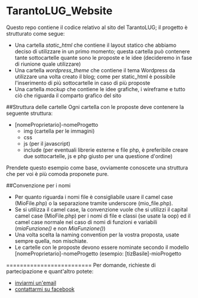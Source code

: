 TarantoLUG_Website
=========================

Questo repo contiene il codice relativo al sito del TarantoLUG; il progetto è strutturato come segue:
* Una cartella *static_html* che contiene il layout statico che abbiamo deciso di utilizzare in un primo momento; questa cartella può contenere tante sottocartelle quante sono le proposte e le idee (decideremo in fase di riunione quale utilizzare)
* Una cartella *wordpress_theme* che contiene il tema Wordpress da utilizzare una volta creato il blog; come per static_html è possibile l'inserimento di più sottocartelle in caso di più proposte
* Una cartella *mockup* che contiene le idee grafiche, i wireframe e tutto ciò che riguarda il comparto grafico del sito



##Struttura delle cartelle
Ogni cartella con le proposte deve contenere la seguente struttura:

* [nomeProprietario]-nomeProgetto
  * img (cartella per le immagini)
  * css
  * js (per il javascript)
  * include (per eventuali librerie esterne e file php, è preferibile creare due sottocartelle, js e php giusto per una questione d'ordine)


Prendete questo esempio come base, ovviamente conoscete una struttura che per voi è più comoda proponete pure.

##Convenzione per i nomi
* Per quanto riguarda i nomi file è consigliabile usare il camel case (MioFile.php) o la separazione tramite underscore (mio_file.php).
* Se si utilizza il camel case, la convenzione vuole che si utilizzi il capital camel case (MioFile.php) per i nomi di file e classi (se usate la oop) ed il camel case normale nel caso di nomi di funzioni e variabili (_miaFunzione()_ e non _MiaFunzione()_)
* Una volta scelta la naming convention per la vostra proposta, usate sempre quella, non mischiate.
* Le cartelle con le proposte devono essere nominate secondo il modello [nomeProprietario]-nomeProgetto (esempio: [tizBasile]-mioProgetto

=========================
Per domande, richieste di partecipazione e quant'altro potete:
* [inviarmi un'email](mailto:tiz.basile@gmail.com)
* [contattarmi su facebook](https://www.facebook.com/tizionario)
